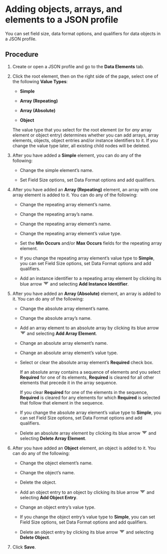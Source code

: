 # Adding objects, arrays, and elements to a JSON profile

<head>
  <meta name="guidename" content="Integration"/>
  <meta name="context" content="GUID-42c299b8-63b7-4142-84d4-a482b0f3ee1d"/>
</head>


You can set field size, data format options, and qualifiers for data objects in a JSON profile.

## Procedure

1.  Create or open a JSON profile and go to the **Data Elements** tab.

2.  Click the root element, then on the right side of the page, select one of the following **Value Types**:

    -   **Simple**

    -   **Array \(Repeating\)**

    -   **Array \(Absolute\)**

    -   **Object**

    The value type that you select for the root element \(or for *any* array element or object entry\) determines whether you can add arrays, array elements, objects, object entries and/or instance identifiers to it. If you change the value type later, all existing child nodes will be deleted.

3.  After you have added a **Simple** element, you can do any of the following:

    -   Change the simple element’s name.

    -   Set Field Size options, set Data Format options and add qualifiers.

4.  After you have added an **Array \(Repeating\)** element, an array with one array element is added to it. You can do any of the following:

    -   Change the repeating array element’s name.

    -   Change the repeating array’s name.

    -   Change the repeating array element’s name.

    -   Change the repeating array element’s value type.

    -   Set the **Min Occurs** and/or **Max Occurs** fields for the repeating array element.

    -   If you change the repeating array element’s value type to **Simple**, you can set Field Size options, set Data Format options and add qualifiers.

    -   Add an instance identifier to a repeating array element by clicking its blue arrow ![icon](../Images/main-ic-arrow-blue-down-16=GUID-CA79043B-869E-4C8B-A46E-5D4D4FA1DBEE=1=en-us=Low_ee257e3c-4362-486e-b1f1-4d613b679c4c.jpg) and selecting **Add Instance Identifier**.

5.  After you have added an **Array \(Absolute\)** element, an array is added to it. You can do any of the following:

    -   Change the absolute array element’s name.

    -   Change the absolute array’s name.

    -   Add an array element to an absolute array by clicking its blue arrow ![icon](../Images/main-ic-arrow-blue-down-16=GUID-CA79043B-869E-4C8B-A46E-5D4D4FA1DBEE=1=en-us=Low_ee257e3c-4362-486e-b1f1-4d613b679c4c.jpg) and selecting **Add Array Element**.

    -   Change an absolute array element’s name.

    -   Change an absolute array element’s value type.

    -   Select or clear the absolute array element’s **Required** check box.

        If an absolute array contains a sequence of elements and you select **Required** for one of its elements, **Required** is cleared for all other elements that precede it in the array sequence.

        If you clear **Required** for one of the elements in the sequence, **Required** is cleared for any elements for which **Required** is selected that follow that element in the sequence.

    -   If you change the absolute array element’s value type to **Simple**, you can set Field Size options, set Data Format options and add qualifiers.

    -   Delete an absolute array element by clicking its blue arrow ![icon](../Images/main-ic-arrow-blue-down-16=GUID-CA79043B-869E-4C8B-A46E-5D4D4FA1DBEE=1=en-us=Low_ee257e3c-4362-486e-b1f1-4d613b679c4c.jpg) and selecting **Delete Array Element**.

6.  After you have added an **Object** element, an object is added to it. You can do any of the following:

    -   Change the object element’s name.

    -   Change the object’s name.

    -   Delete the object.

    -   Add an object entry to an object by clicking its blue arrow ![icon](../Images/main-ic-arrow-blue-down-16=GUID-CA79043B-869E-4C8B-A46E-5D4D4FA1DBEE=1=en-us=Low_ee257e3c-4362-486e-b1f1-4d613b679c4c.jpg) and selecting **Add Object Entry**.

    -   Change an object entry’s value type.

    -   If you change the object entry’s value type to **Simple**, you can set Field Size options, set Data Format options and add qualifiers.

    -   Delete an object entry by clicking its blue arrow ![icon](../Images/main-ic-arrow-blue-down-16=GUID-CA79043B-869E-4C8B-A46E-5D4D4FA1DBEE=1=en-us=Low_ee257e3c-4362-486e-b1f1-4d613b679c4c.jpg) and selecting **Delete Object**.

7.  Click **Save**.